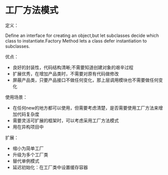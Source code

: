 # 工厂方法模式
定义：

Define an interface for creating an object,but let subclasses decide which class to instantiate.Factory Method lets a class defer instantiation to subclasses.

优点：
- 良好的封装性，代码结构清晰;不需要知道创建对象的艰辛过程
- 扩展优秀，在增加产品类时，不需要对原有代码做修改
- 屏蔽产品类，只要产品接口不做任何变化，那上层调用模块也不需要做任何变化

使用场景：
- 在任何new的地方都可以使用，但需要考虑清楚，是否需要使用工厂方法来增加代码复杂度
- 需要灵活可扩展的框架时，可以考虑采用工厂方法模式
- 用在异构项目中

扩展：
- 缩小为简单工厂
- 升级为多个工厂类
- 替代单例模式
- 延迟初始化：在工厂类中设置缓存容器